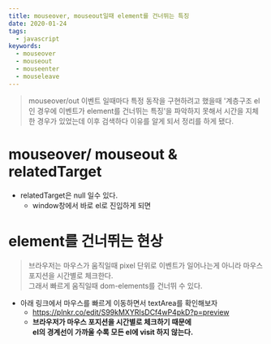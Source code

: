 ```yaml
---
title: mouseover, mouseout일때 element를 건너뛰는 특징
date: 2020-01-24
tags:
  - javascript
keywords:
  - mouseover
  - mouseout
  - mouseenter
  - mouseleave
---
```


> mouseover/out 이벤트 일때마다 특정 동작을 구현하려고 했을때 '계층구조 el인 경우에 이벤트가 element를 건너뛰는 특징'을 파악하지 못해서 시간을 지체한 경우가 있었는데 이후 검색하다 이유를 알게 되서 정리를 하게 됐다.


# mouseover/ mouseout & relatedTarget

* relatedTarget은 null 일수 있다. 
  * window창에서 바로 el로 진입하게 되면 

# element를 건너뛰는 현상
> 브라우저는 마우스가 움직일때 pixel 단위로 이벤트가 일어나는게 아니라 마우스 포지션을 시간별로 체크한다.  
그래서 빠르게 움직일때 dom-elements를 건너뛰 수 있다.

* 아래 링크에서 마우스를 빠르게 이동하면서 textArea를 확인해보자 
  * <https://plnkr.co/edit/S99kMXYRIsDCf4wP4pkD?p=preview>
  * **브라우저가 마우스 포지션을 시간별로 체크하기 때문에   
  el의 경계선이 가까울 수록 모든 el에 visit 하지 않는다.**
  